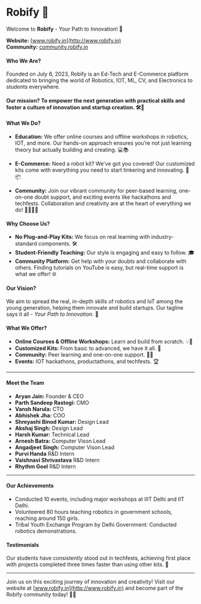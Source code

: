 # Robify 🚀
Welcome to **Robify** - Your Path to Innovation! 🌟

**Website:** [www.robify.in](http://www.robify.in)  
**Community:** [community.robify.in](http://community.robify.in)

#### Who We Are?
Founded on July 6, 2023, Robify is an Ed-Tech and E-Commerce platform dedicated to bringing the world of Robotics, IOT, ML, CV, and Electronics to students everywhere. 

#### Our mission? To empower the next generation with practical skills and foster a culture of innovation and startup creation. 🛠️🤖

#### What We Do?
- **Education:** We offer online courses and offline workshops in robotics, IOT, and more. Our hands-on approach ensures you’re not just learning theory but actually building and creating. 💻📚

- **E-Commerce:** Need a robot kit? We've got you covered! Our customized kits come with everything you need to start tinkering and innovating. 🛒📦

- **Community:** Join our vibrant community for peer-based learning, one-on-one doubt support, and exciting events like hackathons and techfests. Collaboration and creativity are at the heart of everything we do! 👩‍🏫👨‍🏫

#### Why Choose Us?
- **No Plug-and-Play Kits:** We focus on real learning with industry-standard components. 🛠️
- **Student-Friendly Teaching:** Our style is engaging and easy to follow. 🎓
- **Community Platform:** Get help with your doubts and collaborate with others. Finding tutorials on YouTube is easy, but real-time support is what we offer! 🌐

#### Our Vision?
We aim to spread the real, in-depth skills of robotics and IoT among the young generation, helping them innovate and build startups. Our tagline says it all - *Your Path to Innovation.* 🚀

#### What We Offer?
- **Online Courses & Offline Workshops:** Learn and build from scratch. 💡🔧
- **Customized Kits:** From basic to advanced, we have it all. 🛒
- **Community:** Peer learning and one-on-one support. 👩‍🏫
- **Events:** IOT hackathons, productathons, and techfests. 🏆

---

#### Meet the Team
- **Aryan Jain:** Founder & CEO
- **Parth Sandeep Rastogi:** CMO
- **Vansh Narula:** CTO
- **Abhishek Jha:** COO
- **Shreyashi Binod Kumar:** Design Lead
- **Akshaj Singh:** Design Lead
- **Harsh Kumar:** Technical Lead
- **Arnesh Batra:** Computer Vison Lead
- **Angadjeet Singh:** Computer Vison Lead
- **Purvi Handa** R&D Intern
- **Vaishnavi Shrivastava** R&D  Intern
- **Rhythm Goel** R&D Intern

---

#### Our Achievements
- Conducted 10 events, including major workshops at IIIT Delhi and IIT Delhi.
- Volunteered 80 hours teaching robotics in government schools, reaching around 150 girls.
- Tribal Youth Exchange Program by Delhi Government: Conducted robotics demonstrations.

#### Testimonials
Our students have consistently stood out in techfests, achieving first place with projects completed three times faster than using other kits. 🎉

---

Join us on this exciting journey of innovation and creativity! Visit our website at [www.robify.in](http://www.robify.in) and become part of the Robify community today! 🚀✨
